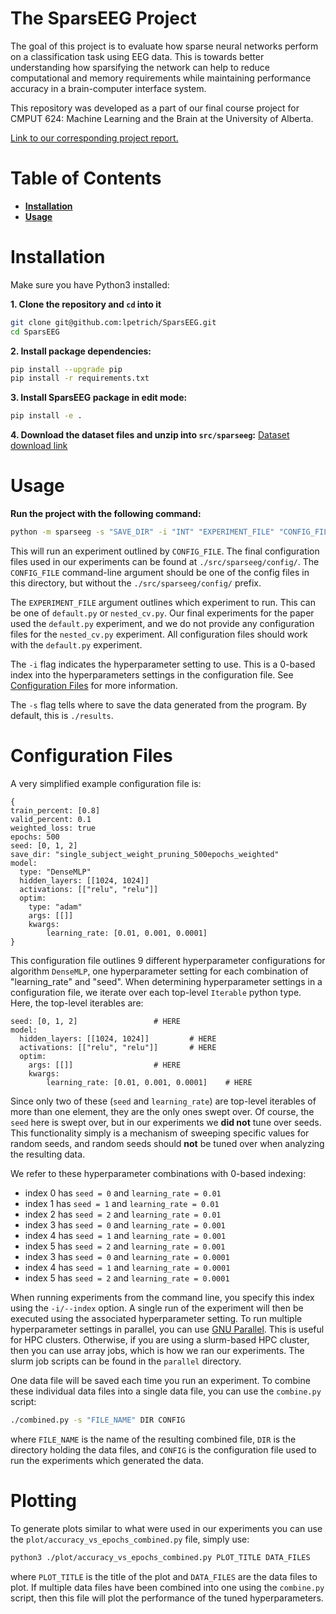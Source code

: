 # The SparsEEG Project

The goal of this project is to evaluate how sparse neural networks perform on a
classification task using EEG data. This is towards better understanding how 
sparsifying the network can help to reduce computational and memory requirements
while maintaining performance accuracy in a brain-computer interface system.

This repository was developed as a part of our final course project for 
CMPUT 624: Machine Learning and the Brain at the University of Alberta.

[Link to our corresponding project report.](www.google.ca)


# Table of Contents

-   [**Installation**](#installation)
-   [**Usage**](#usage)

# Installation

Make sure you have Python3 installed:

**1. Clone the repository and `cd` into it**
```bash
git clone git@github.com:lpetrich/SparsEEG.git
cd SparsEEG
```

**2. Install package dependencies:**

```bash
pip install --upgrade pip
pip install -r requirements.txt
```

**3. Install SparsEEG package in edit mode:**
```bash
pip install -e .
```

**4. Download the dataset files and unzip into `src/sparseeg`:**
[Dataset download link](https://drive.google.com/file/d/1f49lJ2fuja27wC-ze8o6CC3O1ENMzbMJ/view?usp=share_link)


# Usage

**Run the project with the following command:**

```bash
python -m sparseeg -s "SAVE_DIR" -i "INT" "EXPERIMENT_FILE" "CONFIG_FILE"
```

This will run an experiment outlined by `CONFIG_FILE`. The final configuration
files used in our experiments can be found at `./src/sparseeg/config/`. The
`CONFIG_FILE` command-line argument should be one of the config files in this
directory, but without the `./src/sparseeg/config/` prefix.


The `EXPERIMENT_FILE` argument outlines which experiment to run. This can be
one of `default.py` or `nested_cv.py`. Our final experiments for the paper used
the `default.py` experiment, and we do not provide any configuration files for
the `nested_cv.py` experiment. All configuration files should work with the
`default.py` experiment.

The `-i` flag indicates the hyperparameter setting to use. This is a 0-based
index into the hyperparameters settings in the configuration file. See
[Configuration Files](#configuration-files) for more information.

The `-s` flag tells where to save the data generated from the program. By
default, this is `./results`.

# Configuration Files

A very simplified example configuration file is:

```
{
train_percent: [0.8]
valid_percent: 0.1
weighted_loss: true
epochs: 500
seed: [0, 1, 2]
save_dir: "single_subject_weight_pruning_500epochs_weighted"
model:
  type: "DenseMLP"
  hidden_layers: [[1024, 1024]]
  activations: [["relu", "relu"]]
  optim:
    type: "adam"
    args: [[]]
    kwargs:
        learning_rate: [0.01, 0.001, 0.0001]
}
```

This configuration file outlines 9 different hyperparameter configurations for
algorithm `DenseMLP`, one hyperparameter setting for each combination of
"learning_rate" and "seed". When determining hyperparameter settings in a
configuration file, we iterate over each top-level `Iterable` python type.
Here, the top-level iterables are:

```
seed: [0, 1, 2]					# HERE
model:
  hidden_layers: [[1024, 1024]]			# HERE
  activations: [["relu", "relu"]]		# HERE
  optim:
    args: [[]]					# HERE
    kwargs:
        learning_rate: [0.01, 0.001, 0.0001]	# HERE
```

Since only two of these (`seed` and `learning_rate`) are top-level iterables of
more than one element, they are the only ones swept over. Of course, the `seed`
here is swept over, but in our experiments we **did not** tune over seeds. This
functionality simply is a mechanism of sweeping specific values for random
seeds, and random seeds should **not** be tuned over when analyzing the
resulting data.

We refer to these hyperparameter combinations with 0-based indexing:

- index 0 has `seed = 0` and `learning_rate = 0.01`
- index 1 has `seed = 1` and `learning_rate = 0.01`
- index 2 has `seed = 2` and `learning_rate = 0.01`
- index 3 has `seed = 0` and `learning_rate = 0.001`
- index 4 has `seed = 1` and `learning_rate = 0.001`
- index 5 has `seed = 2` and `learning_rate = 0.001`
- index 3 has `seed = 0` and `learning_rate = 0.0001`
- index 4 has `seed = 1` and `learning_rate = 0.0001`
- index 5 has `seed = 2` and `learning_rate = 0.0001`

When running experiments from the command line, you specify this index using
the `-i/--index` option. A single run of the experiment will then be executed
using the associated hyperparameter setting. To run multiple hyperparameter
settings in parallel, you can use [GNU
Parallel](https://www.gnu.org/software/parallel/). This is useful for HPC
clusters. Otherwise, if you are using a slurm-based HPC cluster, then you can
use array jobs, which is how we ran our experiments. The slurm job scripts can
be found in the `parallel` directory.

One data file will be saved each time you run an experiment. To combine these
individual data files into a single data file, you can use the `combine.py`
script:

```bash
./combined.py -s "FILE_NAME" DIR CONFIG
```

where `FILE_NAME` is the name of the resulting combined file, `DIR` is the
directory holding the data files, and `CONFIG` is the configuration file used
to run the experiments which generated the data.

# Plotting

To generate plots similar to what were used in our experiments you can use the
`plot/accuracy_vs_epochs_combined.py` file, simply use:

```bash
python3 ./plot/accuracy_vs_epochs_combined.py PLOT_TITLE DATA_FILES
```

where `PLOT_TITLE` is the title of the plot and `DATA_FILES` are the data files
to plot. If multiple data files have been combined into one using the
`combine.py` script, then this file will plot the performance of the tuned
hyperparameters.
